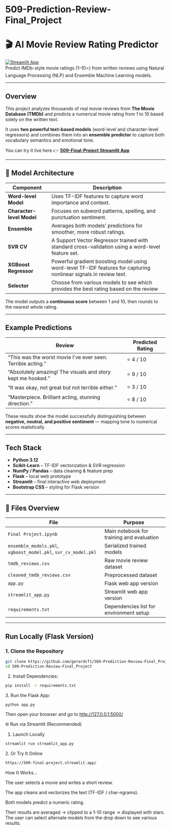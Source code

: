 # 509-Prediction-Review-Final_Project

# 🎬 AI Movie Review Rating Predictor  

[![Streamlit App](https://img.shields.io/badge/Live%20App-Visit%20Now-brightgreen?logo=streamlit)](https://509-final-project.streamlit.app/)  
Predict IMDb-style movie ratings (1–10⭐) from written reviews using Natural Language Processing (NLP) and Ensemble Machine Learning models.  

---

## Overview  

This project analyzes thousands of real movie reviews from **The Movie Database (TMDb)** and predicts a numerical movie rating from 1 to 10 based solely on the written text.  

It uses **two powerful text-based models** (word-level and character-level regressors) and combines them into an **ensemble predictor** to capture both vocabulary semantics and emotional tone.  

You can try it live here 👉 **[509-Final-Project Streamlit App](https://509-final-project.streamlit.app/)**  

---

## 🧠 Model Architecture  

| Component | Description |
|------------|--------------|
| **Word-level Model** | Uses TF-IDF features to capture word importance and context. |
| **Character-level Model** | Focuses on subword patterns, spelling, and punctuation sentiment. |
| **Ensemble** | Averages both models’ predictions for smoother, more robust ratings. |
| **SVR CV** | A Support Vector Regressor trained with standard cross-validation using a word-level feature set. |
| **XGBoost Regressor** | Powerful gradient boosting model using word-level TF-IDF features for capturing nonlinear signals in review text.                   |
| **Selector** | Choose from various models to see which provides the best rating based on the review |

The model outputs a **continuous score** between 1 and 10, then rounds to the nearest whole rating.  

---

## Example Predictions  

| Review | Predicted Rating |
|--------|------------------|
| “This was the worst movie I've ever seen. Terrible acting.” | ⭐ 4 / 10 |
| “Absolutely amazing! The visuals and story kept me hooked.” | ⭐ 9 / 10 |
| “It was okay, not great but not terrible either.” | ⭐ 3 / 10 |
| “Masterpiece. Brilliant acting, stunning direction.” | ⭐ 8 / 10 |

These results show the model successfully distinguishing between **negative, neutral, and positive sentiment** — mapping tone to numerical scores realistically.

---

## Tech Stack  

- **Python 3.12**  
- **Scikit-Learn** – TF-IDF vectorization & SVR regression  
- **NumPy / Pandas** – data cleaning & feature prep  
- **Flask** – local web prototype  
- **Streamlit** – final interactive web deployment  
- **Bootstrap CSS** – styling for Flask version  

---

## 🧩 Files Overview  

| File | Purpose |
|------|----------|
| `Final Project.ipynb` | Main notebook for training and evaluation |
| `ensemble_models.pkl`, `xgboost_model.pkl`, `svr_cv_model.pkl` | Serialized trained models |
| `tmdb_reviews.csv` | Raw movie review dataset |
| `cleaned_tmdb_reviews.csv` | Preprocessed dataset |
| `app.py` | Flask web app version |
| `streamlit_app.py` | Streamlit web app version |
| `requirements.txt` | Dependencies list for environment setup |

---

## Run Locally (Flask Version)

### 1. Clone the Repository
```bash
git clone https://github.com/gerardcf1/509-Prediction-Review-Final_Project.git
cd 509-Prediction-Review-Final_Project
```

2. Install Dependencies:
```bash
pip install -r requirements.txt
```
3️. Run the Flask App:
```bash
python app.py
```

Then open your browser and go to http://127.0.0.1:5000/

🌐 Run via Streamlit (Recommended)
1. Launch Locally
```bash
streamlit run streamlit_app.py
```
2️. Or Try It Online
```bash
https://509-final-project.streamlit.app/
```
How It Works...

The user selects a movie and writes a short review.

The app cleans and vectorizes the text (TF-IDF / char-ngrams).

Both models predict a numeric rating.

Their results are averaged → clipped to a 1-10 range → displayed with stars. The user can select alternate models from the drop down to see various results. 
